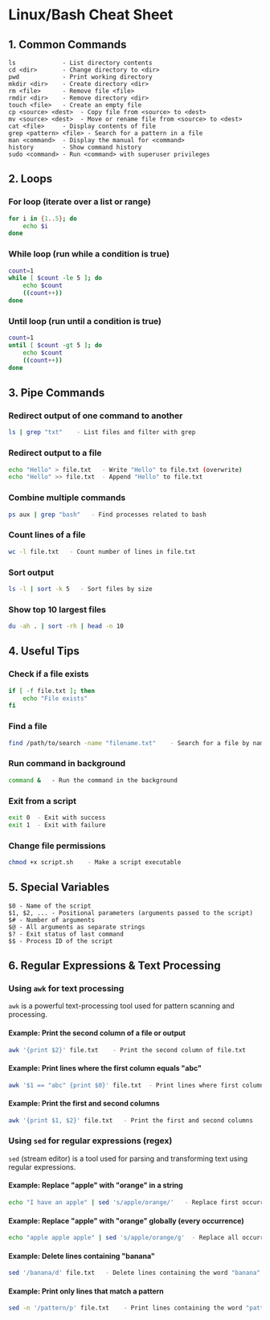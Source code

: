
# Linux/Bash Cheat Sheet

## 1. Common Commands

```
ls             - List directory contents
cd <dir>       - Change directory to <dir>
pwd            - Print working directory
mkdir <dir>    - Create directory <dir>
rm <file>      - Remove file <file>
rmdir <dir>    - Remove directory <dir>
touch <file>   - Create an empty file
cp <source> <dest>  - Copy file from <source> to <dest>
mv <source> <dest>  - Move or rename file from <source> to <dest>
cat <file>     - Display contents of file
grep <pattern> <file> - Search for a pattern in a file
man <command>  - Display the manual for <command>
history        - Show command history
sudo <command> - Run <command> with superuser privileges
```

## 2. Loops

### For loop (iterate over a list or range)
```bash
for i in {1..5}; do
    echo $i
done
```

### While loop (run while a condition is true)
```bash
count=1
while [ $count -le 5 ]; do
    echo $count
    ((count++))
done
```

### Until loop (run until a condition is true)
```bash
count=1
until [ $count -gt 5 ]; do
    echo $count
    ((count++))
done
```

## 3. Pipe Commands

### Redirect output of one command to another
```bash
ls | grep "txt"    - List files and filter with grep
```

### Redirect output to a file
```bash
echo "Hello" > file.txt   - Write "Hello" to file.txt (overwrite)
echo "Hello" >> file.txt  - Append "Hello" to file.txt
```

### Combine multiple commands
```bash
ps aux | grep "bash"   - Find processes related to bash
```

### Count lines of a file
```bash
wc -l file.txt   - Count number of lines in file.txt
```

### Sort output
```bash
ls -l | sort -k 5   - Sort files by size
```

### Show top 10 largest files
```bash
du -ah . | sort -rh | head -n 10
```

## 4. Useful Tips

### Check if a file exists
```bash
if [ -f file.txt ]; then
    echo "File exists"
fi
```

### Find a file
```bash
find /path/to/search -name "filename.txt"    - Search for a file by name
```

### Run command in background
```bash
command &   - Run the command in the background
```

### Exit from a script
```bash
exit 0  - Exit with success
exit 1  - Exit with failure
```

### Change file permissions
```bash
chmod +x script.sh    - Make a script executable
```

## 5. Special Variables

```
$0 - Name of the script
$1, $2, ... - Positional parameters (arguments passed to the script)
$# - Number of arguments
$@ - All arguments as separate strings
$? - Exit status of last command
$$ - Process ID of the script
```


## 6. Regular Expressions & Text Processing

### Using `awk` for text processing
`awk` is a powerful text-processing tool used for pattern scanning and processing.

#### Example: Print the second column of a file or output
```bash
awk '{print $2}' file.txt    - Print the second column of file.txt
```

#### Example: Print lines where the first column equals "abc"
```bash
awk '$1 == "abc" {print $0}' file.txt  - Print lines where first column equals "abc"
```

#### Example: Print the first and second columns
```bash
awk '{print $1, $2}' file.txt   - Print the first and second columns
```

### Using `sed` for regular expressions (regex)

`sed` (stream editor) is a tool used for parsing and transforming text using regular expressions.

#### Example: Replace "apple" with "orange" in a string
```bash
echo "I have an apple" | sed 's/apple/orange/'   - Replace first occurrence of apple with orange
```

#### Example: Replace "apple" with "orange" globally (every occurrence)
```bash
echo "apple apple apple" | sed 's/apple/orange/g'  - Replace all occurrences of apple with orange
```

#### Example: Delete lines containing "banana"
```bash
sed '/banana/d' file.txt   - Delete lines containing the word "banana"
```

#### Example: Print only lines that match a pattern
```bash
sed -n '/pattern/p' file.txt    - Print lines containing the word "pattern"
```

